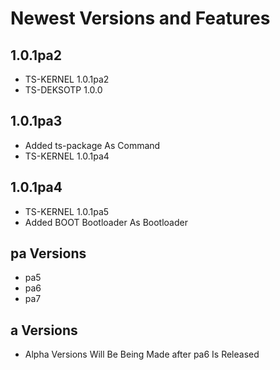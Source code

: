 # Newest Versions and Features

## 1.0.1pa2

- TS-KERNEL 1.0.1pa2
- TS-DEKSOTP 1.0.0

## 1.0.1pa3

- Added ts-package As Command
- TS-KERNEL 1.0.1pa4

## 1.0.1pa4

- TS-KERNEL 1.0.1pa5
- Added BOOT Bootloader As Bootloader

## pa Versions

- pa5
- pa6
- pa7
  
## a Versions

- Alpha Versions Will Be Being Made after pa6 Is Released
